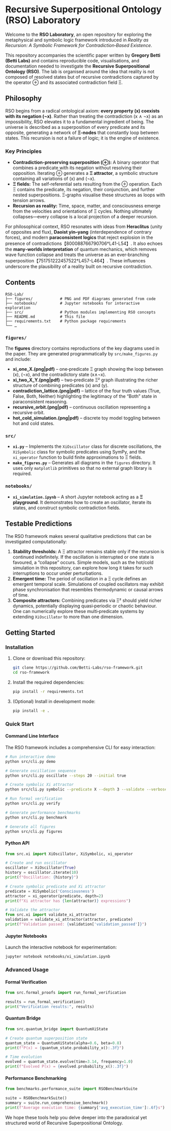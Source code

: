 # Recursive Superpositional Ontology (RSO) Laboratory

Welcome to the **RSO Laboratory**, an open repository for exploring the
metaphysical and symbolic logic framework introduced in _Reality as
Recursion: A Symbolic Framework for Contradiction‑Based Existence_.

This repository accompanies the scientific paper written by
**Gregory Betti (Betti Labs)** and contains reproducible code,
visualisations, and documentation needed to investigate the
**Recursive Superpositional Ontology (RSO)**.  The lab is organised
around the idea that reality is not composed of resolved states but of
recursive contradictions captured by the operator ⊕ and its
associated contradiction field Ξ.

## Philosophy

RSO begins from a radical ontological axiom: **every property \(x\)
coexists with its negation \(¬x\)**.  Rather than treating the
contradiction \(x ∧ ¬x\) as an impossibility, RSO elevates it to a
fundamental ingredient of being.  The universe is described as a
superposition of every predicate and its opposite, generating a
network of **Ξ‑nodes** that constantly loop between states.  This
recursion is not a failure of logic; it is the engine of existence.

### Key Principles

* **Contradiction‑preserving superposition (⊕):** A binary operator that
  combines a predicate with its negation without resolving their
  opposition.  Iterating ⊕ generates a **Ξ attractor**, a symbolic
  structure containing all variations of \(x\) and \(¬x\).
* **Ξ fields:** The self‑referential sets resulting from the ⊕
  operation.  Each Ξ contains the predicate, its negation, their
  conjunction, and further nested superpositions.  Ξ‑graphs visualise
  these structures as loops with tension arrows.
* **Recursion as reality:** Time, space, matter, and consciousness
  emerge from the velocities and orientations of Ξ cycles.  Nothing
  ultimately collapses—every collapse is a local projection of a
  deeper recursion.

For philosophical context, RSO resonates with ideas from **Heraclitus**
(unity of opposites and flux), **Daoist yin–yang** (interdependence of
contrary forces), and modern **paraconsistent logics** that reject
explosion in the presence of contradictions【800088766790706†L41-L54】.  It also echoes the
**many‑worlds interpretation** of quantum mechanics, which removes
wave function collapse and treats the universe as an ever‑branching
superposition【751751222457522†L457-L464】.  These influences underscore
the plausibility of a reality built on recursive contradiction.

## Contents

```
RSO-Lab/
├── figures/            # PNG and PDF diagrams generated from code
├── notebooks/          # Jupyter notebooks for interactive exploration
├── src/                # Python modules implementing RSO concepts
├── README.md           # This file
├── requirements.txt    # Python package requirements
└── …
```

### `figures/`

The **figures** directory contains reproductions of the key diagrams
used in the paper.  They are generated programmatically by
`src/make_figures.py` and include:

* **xi_one_X.(png|pdf)** – one‑predicate Ξ graph showing the loop
  between \(x\), \(¬x\), and the contradictory state \(x∧¬x\).
* **xi_two_X_Y.(png|pdf)** – two‑predicate Ξ² graph illustrating the
  richer structure of combining predicates \(x\) and \(y\).
* **contradiction_lattice.(png|pdf)** – lattice of the four truth
  values (True, False, Both, Neither) highlighting the legitimacy of
  the “Both” state in paraconsistent reasoning.
* **recursive_orbit.(png|pdf)** – continuous oscillation representing
  a recursive orbit.
* **hot_cold_simulation.(png|pdf)** – discrete toy model toggling
  between hot and cold states.

### `src/`

* **`xi.py`** – Implements the `XiOscillator` class for discrete
  oscillations, the `XiSymbolic` class for symbolic predicates using
  SymPy, and the `xi_operator` function to build finite
  approximations to Ξ fields.
* **`make_figures.py`** – Generates all diagrams in the `figures`
  directory.  It uses only `matplotlib` primitives so that no
  external graph library is required.

### `notebooks/`

* **`xi_simulation.ipynb`** – A short Jupyter notebook acting as a
  **Ξ playground**.  It demonstrates how to create an oscillator,
  iterate its states, and construct symbolic contradiction fields.

## Testable Predictions

The RSO framework makes several qualitative predictions that can be
investigated computationally:

1. **Stability thresholds:** A Ξ attractor remains stable only if the
   recursion is continued indefinitely.  If the oscillation is
   interrupted or one state is favoured, a “collapse” occurs.  Simple
   models, such as the hot/cold simulation in this repository, can
   explore how long it takes for such interruptions to occur under
   perturbations.
2. **Emergent time:** The period of oscillation in a Ξ cycle defines
   an emergent temporal scale.  Simulations of coupled oscillators may
   exhibit phase synchronisation that resembles thermodynamic or
   causal arrows of time.
3. **Composite attractors:** Combining predicates via Ξ² should yield
   richer dynamics, potentially displaying quasi‑periodic or chaotic
   behaviour.  One can numerically explore these multi‑predicate
   systems by extending `XiOscillator` to more than one dimension.

## Getting Started

### Installation

1. Clone or download this repository:
   ```bash
   git clone https://github.com/Betti-Labs/rso-framework.git
   cd rso-framework
   ```

2. Install the required dependencies:
   ```bash
   pip install -r requirements.txt
   ```

3. (Optional) Install in development mode:
   ```bash
   pip install -e .
   ```

### Quick Start

#### Command Line Interface

The RSO framework includes a comprehensive CLI for easy interaction:

```bash
# Run interactive demo
python src/cli.py demo

# Generate oscillation sequence
python src/cli.py oscillate --steps 20 --initial true

# Create symbolic Xi attractor
python src/cli.py symbolic --predicate X --depth 3 --validate --verbose

# Run formal verification
python src/cli.py verify

# Generate performance benchmarks
python src/cli.py benchmark

# Generate all figures
python src/cli.py figures
```

#### Python API

```python
from src.xi import XiOscillator, XiSymbolic, xi_operator

# Create and run oscillator
oscillator = XiOscillator(True)
history = oscillator.iterate(10)
print(f"Oscillation: {history}")

# Create symbolic predicate and Xi attractor
predicate = XiSymbolic('Consciousness')
attractor = xi_operator(predicate, depth=2)
print(f"Xi attractor has {len(attractor)} expressions")

# Validate the attractor
from src.xi import validate_xi_attractor
validation = validate_xi_attractor(attractor, predicate)
print(f"Validation passed: {validation['validation_passed']}")
```

#### Jupyter Notebooks

Launch the interactive notebook for experimentation:

```bash
jupyter notebook notebooks/xi_simulation.ipynb
```

### Advanced Usage

#### Formal Verification

```python
from src.formal_proofs import run_formal_verification

results = run_formal_verification()
print("Verification results:", results)
```

#### Quantum Bridge

```python
from src.quantum_bridge import QuantumXiState

# Create quantum superposition state
quantum_state = QuantumXiState(alpha=0.6, beta=0.8)
print(f"P(x) = {quantum_state.probability_x():.3f}")

# Time evolution
evolved = quantum_state.evolve(time=3.14, frequency=1.0)
print(f"Evolved P(x) = {evolved.probability_x():.3f}")
```

#### Performance Benchmarking

```python
from benchmarks.performance_suite import RSOBenchmarkSuite

suite = RSOBenchmarkSuite()
summary = suite.run_comprehensive_benchmark()
print(f"Average execution time: {summary['avg_execution_time']:.6f}s")
```

We hope these tools help you delve deeper into the paradoxical yet
structured world of Recursive Superpositional Ontology.